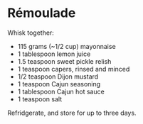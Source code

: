 Rémoulade
=========

Whisk together:

- 115 grams (~1/2 cup) mayonnaise
- 1 tablespoon lemon juice
- 1.5 teaspoon sweet pickle relish
- 1 teaspoon capers, rinsed and minced
- 1/2 teaspoon Dijon mustard
- 1 teaspoon Cajun seasoning
- 1 tablespoon Cajun hot sauce
- 1 teaspoon salt

Refridgerate, and store for up to three days.
